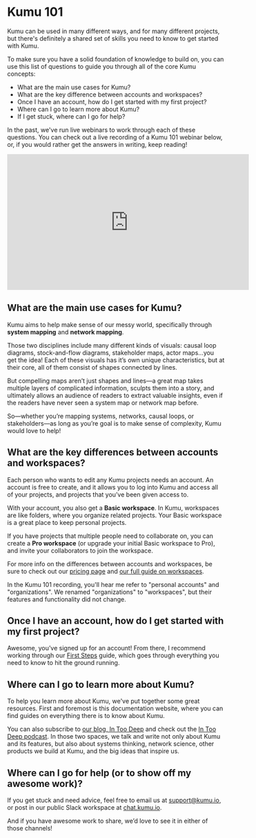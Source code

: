 # Kumu 101

Kumu can be used in many different ways, and for many different projects, but there's definitely a shared set of skills you need to know to get started with Kumu.

To make sure you have a solid foundation of knowledge to build on, you can use this list of questions to guide you through all of the core Kumu concepts:

- What are the main use cases for Kumu?
- What are the key difference between accounts and workspaces?
- Once I have an account, how do I get started with my first project?
- Where can I go to learn more about Kumu?
- If I get stuck, where can I go for help?

In the past, we've run live webinars to work through each of these questions. You can check out a live recording of a Kumu 101 webinar below, or, if you would rather get the answers in writing, keep reading!


<iframe width="560" height="315" src="https://www.youtube.com/embed/icDP7ohfABQ" title="YouTube video player" frameborder="0" allow="accelerometer; autoplay; clipboard-write; encrypted-media; gyroscope; picture-in-picture" allowfullscreen></iframe>


## What are the main use cases for Kumu?

Kumu aims to help make sense of our messy world, specifically through **system mapping** and **network mapping**.

Those two disciplines include many different kinds of visuals: causal loop diagrams, stock-and-flow diagrams, stakeholder maps, actor maps…you get the idea! Each of these visuals has it’s own unique characteristics, but at their core, all of them consist of shapes connected by lines.

But compelling maps aren’t just shapes and lines—a great map takes multiple layers of complicated information, sculpts them into a story, and ultimately allows an audience of readers to extract valuable insights, even if the readers have never seen a system map or network map before.

So—whether you’re mapping systems, networks, causal loops, or stakeholders—as long as you’re goal is to make sense of complexity, Kumu would love to help!


## What are the key differences between accounts and workspaces?

Each person who wants to edit any Kumu projects needs an account. An account is free to create, and it allows you to log into Kumu and access all of your projects, and projects that you’ve been given access to.

With your account, you also get a **Basic workspace**. In Kumu, workspaces are like folders, where you organize related projects. Your Basic workspace is a great place to keep personal projects.

If you have projects that multiple people need to collaborate on, you can create a **Pro workspace** (or upgrade your initial Basic workspace to Pro), and invite your collaborators to join the workspace.

For more info on the differences between accounts and workspaces, be sure to check out our [pricing page](https://kumu.io/pricing) and [our full guide on workspaces](/overview/accounts-and-workspaces.md).

<div class="alert alert-warning">
  <p>
    In the Kumu 101 recording, you'll hear me refer to "personal accounts" and "organizations". We renamed "organizations" to "workspaces", but their features and functionality did not change.
  </p>
</div>


## Once I have an account, how do I get started with my first project?

Awesome, you’ve signed up for an account! From there, I recommend working through our [First Steps](/getting-started/first-steps.md) guide, which goes through everything you need to know to hit the ground running.


## Where can I go to learn more about Kumu?

To help you learn more about Kumu, we've put together some great resources. First and foremost is this documentation website, where you can find guides on everything there is to know about Kumu.

You can also subscribe to [our blog, In Too Deep](https://blog.kumu.io/) and check out the [In Too Deep podcast](https://intoodeep.buzzsprout.com/). In those two spaces, we talk and write not only about Kumu and its features, but also about systems thinking, network science, other products we build at Kumu, and the big ideas that inspire us.


## Where can I go for help (or to show off my awesome work)?

If you get stuck and need advice, feel free to email us at [support@kumu.io](mailto:support@kumu.io), or post in our public Slack workspace at [chat.kumu.io](https://chat.kumu.io).

And if you have awesome work to share, we’d love to see it in either of those channels!




